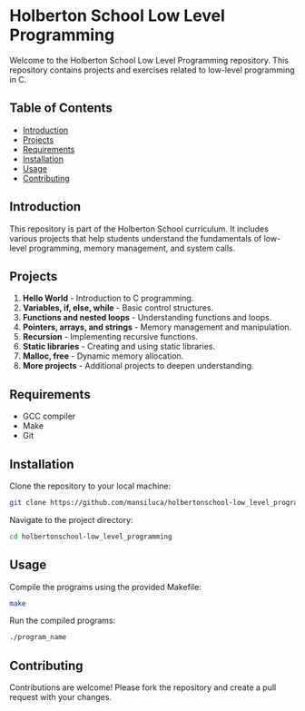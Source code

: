# Holberton School Low Level Programming

Welcome to the Holberton School Low Level Programming repository. This repository contains projects and exercises related to low-level programming in C.

## Table of Contents

- [Introduction](#introduction)
- [Projects](#projects)
- [Requirements](#requirements)
- [Installation](#installation)
- [Usage](#usage)
- [Contributing](#contributing)

## Introduction

This repository is part of the Holberton School curriculum. It includes various projects that help students understand the fundamentals of low-level programming, memory management, and system calls.

## Projects

1. **Hello World** - Introduction to C programming.
2. **Variables, if, else, while** - Basic control structures.
3. **Functions and nested loops** - Understanding functions and loops.
4. **Pointers, arrays, and strings** - Memory management and manipulation.
5. **Recursion** - Implementing recursive functions.
6. **Static libraries** - Creating and using static libraries.
7. **Malloc, free** - Dynamic memory allocation.
8. **More projects** - Additional projects to deepen understanding.

## Requirements

- GCC compiler
- Make
- Git

## Installation

Clone the repository to your local machine:

```sh
git clone https://github.com/mansiluca/holbertonschool-low_level_programming.git
```

Navigate to the project directory:

```sh
cd holbertonschool-low_level_programming
```

## Usage

Compile the programs using the provided Makefile:

```sh
make
```

Run the compiled programs:

```sh
./program_name
```

## Contributing

Contributions are welcome! Please fork the repository and create a pull request with your changes.
